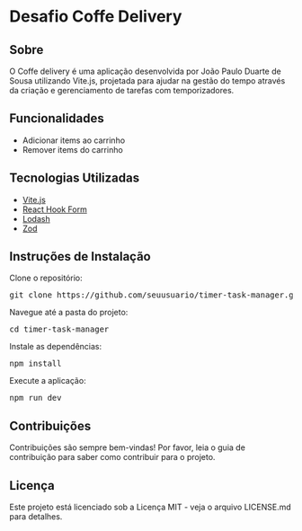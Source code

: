 <html lang="pt">

<body>

<h1>Desafio Coffe Delivery</h1>

<div class="section">
    <h2>Sobre</h2>
    <p>O Coffe delivery é uma aplicação desenvolvida por João Paulo Duarte de Sousa utilizando Vite.js, projetada para ajudar na gestão do tempo através da criação e gerenciamento de tarefas com temporizadores.</p>
</div>

<div class="section">
    <h2>Funcionalidades</h2>
    <ul>
        <li>Adicionar items ao carrinho</li>
        <li>Remover items do carrinho</li>
        
    
</div>

<div class="section">
    <h2>Tecnologias Utilizadas</h2>
    <ul>
        <li><a href="https://vitejs.dev/">Vite.js</a></li>
        <li><a href="https://react-hook-form.com/">React Hook Form</a></li>
        <li><a href="https://lodash.com/">Lodash</a></li>
        <li><a href="https://github.com/colinhacks/zod">Zod</a></li>
    </ul>
</div>


<div class="section">
    <h2>Instruções de Instalação</h2>
    <p>Clone o repositório:</p>
    <pre>git clone https://github.com/seuusuario/timer-task-manager.git</pre>
    <p>Navegue até a pasta do projeto:</p>
    <pre>cd timer-task-manager</pre>
    <p>Instale as dependências:</p>
    <pre>npm install</pre>
    <p>Execute a aplicação:</p>
    <pre>npm run dev</pre>
</div>

<div class="section">
    <h2>Contribuições</h2>
    <p>Contribuições são sempre bem-vindas! Por favor, leia o guia de contribuição para saber como contribuir para o projeto.</p>
</div>

<div class="section">
    <h2>Licença</h2>
    <p>Este projeto está licenciado sob a Licença MIT - veja o arquivo LICENSE.md para detalhes.</p>
</div>

</body>
</html>
